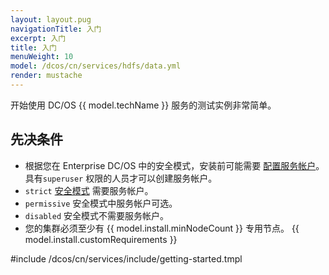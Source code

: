 ```yaml
---
layout: layout.pug
navigationTitle: 入门
excerpt: 入门
title: 入门
menuWeight: 10
model: /dcos/cn/services/hdfs/data.yml
render: mustache
---
```


开始使用 DC/OS {{ model.techName }} 服务的测试实例非常简单。

## 先决条件

- 根据您在 Enterprise DC/OS 中的安全模式，安装前可能需要 [配置服务帐户](/dcos/cn/services/hdfs/2.2.0-2.6.0-cdh5.11.0/security/)。具有`superuser` 权限的人员才可以创建服务帐户。
 - `strict` [安全模式](/latest/security/ent/#security-modes) 需要服务帐户。
 - `permissive` 安全模式中服务帐户可选。
 - `disabled` 安全模式不需要服务帐户。
- 您的集群必须至少有 {{ model.install.minNodeCount }} 专用节点。
{{ model.install.customRequirements }}

#include /dcos/cn/services/include/getting-started.tmpl
